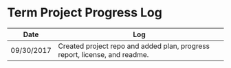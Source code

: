 # Term Project Progress Log

| Date | Log |
|---| --- |
| 09/30/2017 | Created project repo and added plan, progress report, license, and readme. | 

